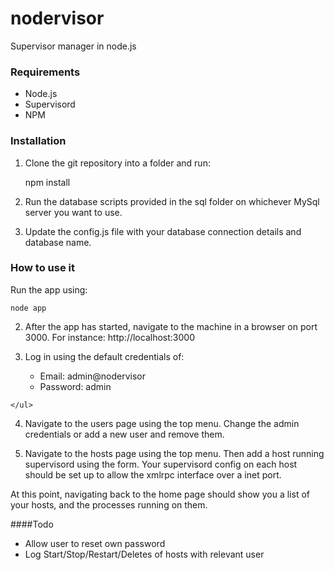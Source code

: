 nodervisor
==========

Supervisor manager in node.js

### Requirements

- Node.js 
- Supervisord 
- NPM

### Installation

  1. Clone the git repository into a folder and run:
  
        npm install
    
  2. Run the database scripts provided in the sql folder on whichever MySql server you want to use.
  3. Update the config.js file with your database connection details and database name.
	
### How to use it

  Run the app using:
  
    node app
  
  2. After the app has started, navigate to the machine in a browser on port 3000.
  For instance:
    http://localhost:3000

  3. Log in using the default credentials of:
  	<ul>
  		<li>Email: admin@nodervisor</li>
  		<li>Password: admin</li>
	</ul>

  4. Navigate to the users page using the top menu. Change the admin credentials or add a new user and remove them.
  
  5. Navigate to the hosts page using the top menu. Then add a host running supervisord using the form. Your supervisord config on each host should be set up to allow the xmlrpc interface over a inet port.
  
  At this point, navigating back to the home page should show you a list of your hosts, and the processes running on them.

####Todo

  * Allow user to reset own password
  * Log Start/Stop/Restart/Deletes of hosts with relevant user

